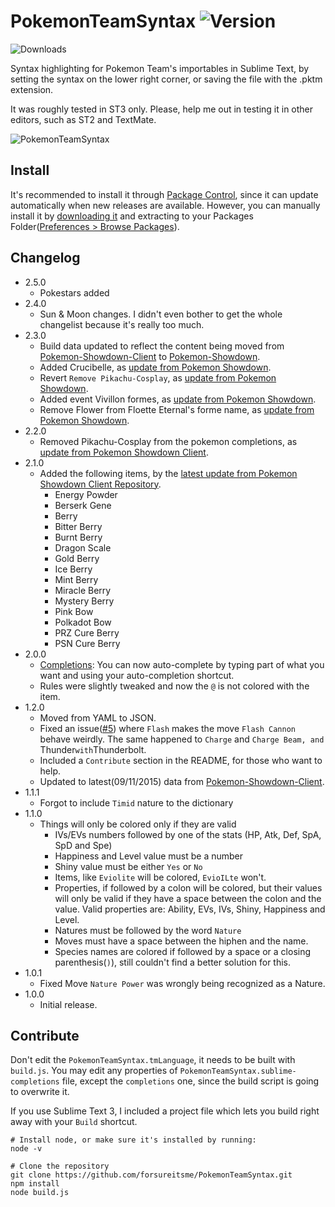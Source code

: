 # PokemonTeamSyntax ![Version](https://img.shields.io/github/release/forsureitsme/PokemonTeamSyntax.svg?label=Version)

![Downloads](https://img.shields.io/packagecontrol/dt/PokemonTeamSyntax.svg?label=Package%20Control%20Downloads)

Syntax highlighting for Pokemon Team's importables in Sublime Text, by setting the syntax on the lower right corner, or saving the file with the .pktm extension.

It was roughly tested in ST3 only. Please, help me out in testing it in other editors, such as ST2 and TextMate.

![PokemonTeamSyntax](https://cloud.githubusercontent.com/assets/2235293/11094374/a6248c22-8876-11e5-8536-9169f4d1060d.png)

## Install

It's recommended to install it through [Package Control](http://packagecontrol.io), since it can update automatically when new releases are available. However, you can manually install it by [downloading it](https://github.com/forsureitsme/PokemonTeamSyntax/releases) and extracting to your Packages Folder([Preferences > Browse Packages](http://i.imgur.com/T2Qyuaz.jpg)).

## Changelog
- 2.5.0
  - Pokestars added
- 2.4.0
  - Sun & Moon changes. I didn't even bother to get the whole changelist because it's really too much.
- 2.3.0
  - Build data updated to reflect the content being moved from [Pokemon-Showdown-Client](https://github.com/Zarel/Pokemon-Showdown-Client) to [Pokemon-Showdown](https://github.com/Zarel/Pokemon-Showdown).
  - Added Crucibelle, as [update from Pokemon Showdown](https://github.com/Zarel/Pokemon-Showdown/commit/b7d3ce40e791a83ea615622084b312fd9b41b95f).
  - Revert ``Remove Pikachu-Cosplay``, as [update from Pokemon Showdown](https://github.com/Zarel/Pokemon-Showdown/commit/f373762078007c40881895e0d8b0ed3b85b6489c).
  - Added event Vivillon formes, as [update from Pokemon Showdown](https://github.com/Zarel/Pokemon-Showdown/commit/b1569da63482e6336ce35bfea4bb62ef86dc5c7f).
  - Remove Flower from Floette Eternal's forme name, as [update from Pokemon Showdown](https://github.com/Zarel/Pokemon-Showdown/commit/adcde565a858b4a352ad3aca9139347b6b45b615).
- 2.2.0
  - Removed Pikachu-Cosplay from the pokemon completions, as [update from Pokemon Showdown Client](https://github.com/Zarel/Pokemon-Showdown-Client/commit/08bcba01cb746613d2cef9165f6f9834e9d3b4ba).
- 2.1.0
  - Added the following items, by the [latest update from Pokemon Showdown Client Repository](https://github.com/Zarel/Pokemon-Showdown-Client/commit/0e82df26d493ce02bf1f4384107afd83eee3309b).
    - Energy Powder
    - Berserk Gene
    - Berry
    - Bitter Berry
    - Burnt Berry
    - Dragon Scale
    - Gold Berry
    - Ice Berry
    - Mint Berry
    - Miracle Berry
    - Mystery Berry
    - Pink Bow
    - Polkadot Bow
    - PRZ Cure Berry
    - PSN Cure Berry
- 2.0.0
  - [Completions](https://github.com/forsureitsme/PokemonTeamSyntax/issues/4): You can now auto-complete by typing part of what you want and using your auto-completion shortcut.
  - Rules were slightly tweaked and now the ``@`` is not colored with the item.
- 1.2.0
  - Moved from YAML to JSON.
  - Fixed an issue([#5](https://github.com/forsureitsme/PokemonTeamSyntax/issues/5)) where ``Flash`` makes the move ``Flash Cannon`` behave weirdly. The same happened to ``Charge`` and ``Charge Beam, and ``Thunder`` with ``Thunderbolt.
  - Included a ``Contribute`` section in the README, for those who want to help.
  - Updated to latest(09/11/2015) data from [Pokemon-Showdown-Client](https://github.com/Zarel/Pokemon-Showdown-Client).
- 1.1.1
  - Forgot to include ``Timid`` nature to the dictionary
- 1.1.0
  - Things will only be colored only if they are valid
    - IVs/EVs numbers followed by one of the stats (HP, Atk, Def, SpA, SpD and Spe)
    - Happiness and Level value must be a number
    - Shiny value must be either ``Yes`` or ``No``
    - Items, like ``Eviolite`` will be colored, ``EvioILte`` won't.
    - Properties, if followed by a colon will be colored, but their values will only be valid if they have a space between the colon and the value. Valid properties are: Ability, EVs, IVs, Shiny, Happiness and Level.
    - Natures must be followed by the word ``Nature``
    - Moves must have a space between the hiphen and the name.
    - Species names are colored if followed by a space or a closing parenthesis(``)``), still couldn't find a better solution for this.
- 1.0.1
  - Fixed Move ``Nature Power`` was wrongly being recognized as a Nature.
- 1.0.0
  - Initial release.

## Contribute

Don't edit the ``PokemonTeamSyntax.tmLanguage``, it needs to be built with ``build.js``.
You may edit any properties of ``PokemonTeamSyntax.sublime-completions`` file, except the ``completions`` one, since the build script is going to overwrite it.

If you use Sublime Text 3, I included a project file which lets you build right away with your ``Build`` shortcut.

```shell
# Install node, or make sure it's installed by running:
node -v

# Clone the repository
git clone https://github.com/forsureitsme/PokemonTeamSyntax.git
npm install
node build.js
```
